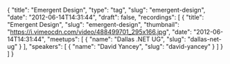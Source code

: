 {
  "title": "Emergent Design",
  "type": "tag",
  "slug": "emergent-design",
  "date": "2012-06-14T14:31:44",
  "draft": false,
  "recordings": [
    {
      "title": "Emergent Design",
      "slug": "emergent-design",
      "thumbnail": "https://i.vimeocdn.com/video/488499701_295x166.jpg",
      "date": "2012-06-14T14:31:44",
      "meetups": [
        {
          "name": "Dallas .NET UG",
          "slug": "dallas-net-ug"
        }
      ],
      "speakers": [
        {
          "name": "David Yancey",
          "slug": "david-yancey"
        }
      ]
    }
  ]
}